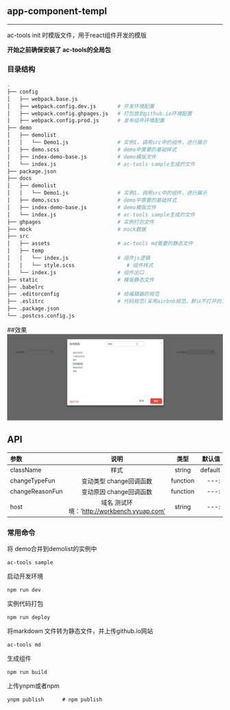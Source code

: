 ## app-component-templ

---

ac-tools init 时模版文件，用于react组件开发的模版

<b>开始之前确保安装了 ac-tools的全局包</b>

### 目录结构

```bash
.
├── config
│   ├── webpack.base.js
│   ├── webpack.config.dev.js       # 开发环境配置
│   ├── webpack.config.ghpages.js   # 打包放到github.io环境配置
│   ├── webpack.config.prod.js      # 发布组件环境配置
├── demo
│   ├── demolist
│   │   └── Demo1.js                # 实例1，调用src中的组件，进行展示
│   ├── demo.scss                   # demo中需要的基础样式
│   ├── index-demo-base.js          # demo模版文件
│   └── index.js                    # ac-tools sample生成的文件
├── package.json
├── docs
│   ├── demolist
│   │   └── Demo1.js                # 实例1，调用src中的组件，进行展示
│   ├── demo.scss                   # demo中需要的基础样式
│   ├── index-demo-base.js          # demo模版文件
│   └── index.js                    # ac-tools sample生成的文件
├── ghpages                         # 实例打包文件
├── mock                            # mock数据 
├── src
│   ├── assets                      # ac-tools md需要的静态文件
│   ├── temp                        
│   │   └── index.js                # 组件js逻辑 
│   │   └── style.scss  			   # 组件样式
│   └── index.js                    # 组件出口
├── static                          # 模版静态文件
├── .babelrc    
├── .editorconfig                   # 给编辑器的规范  
├── .eslitrc                        # 代码规范(采用airbnb规范，默认不打开的，在webpack.config.dev.js 中注释部分放开就启用)                      
├── .package.json                  
└── .postcss.config.js
```

##效果
 ![image](https://raw.githubusercontent.com/tinper-acs/ac-department-form/master/static/images/1.jpg)
 

## API

|参数|说明|类型|默认值|
|:--|:---:|:--:|---:|
|className|样式|string|default|
|changeTypeFun|变动类型 change回调函数|function|---:|
|changeReasonFun|变动原因 change回调函数|function|---:|
|host| 域名 测试环境：‘http://workbench.yyuap.com’|string|---:|


### 常用命令

将 demo合并到demolist的实例中

```
ac-tools sample 
```

启动开发环境

```
npm run dev
```

实例代码打包

```
npm run deploy
```

将markdown 文件转为静态文件，并上传github.io网站

```
ac-tools md
```

生成组件

```
npm run build
```

上传ynpm或者npm

```
ynpm publish      # npm publish
```

